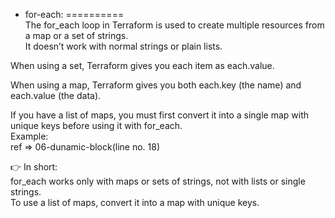 * for-each:
==========  
The for_each loop in Terraform is used to create multiple resources from a map or a set of strings.  
It doesn’t work with normal strings or plain lists.  

When using a set, Terraform gives you each item as each.value.  

When using a map, Terraform gives you both each.key (the name) and each.value (the data).  

If you have a list of maps, you must first convert it into a single map with unique keys before using it with for_each.  
Example:  
ref => 06-dunamic-block(line no. 18)

👉 In short:  
for_each works only with maps or sets of strings, not with lists or single strings.  
To use a list of maps, convert it into a map with unique keys.